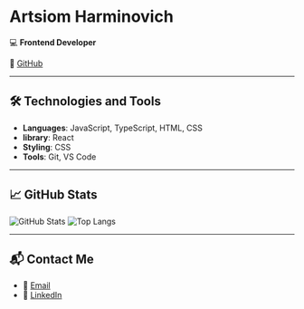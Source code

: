 # Artsiom Harminovich

💻 **Frontend Developer**  

🔗 [GitHub](https://github.com/oCMEXo)  

---

## 🛠️ Technologies and Tools

- **Languages**: JavaScript, TypeScript, HTML, CSS  
- **library**: React  
- **Styling**: CSS  
- **Tools**: Git, VS Code  

---

## 📈 GitHub Stats

![GitHub Stats](https://github-readme-stats.vercel.app/api?username=oCMEXo&show_icons=true&hide_title=true&count_private=true&theme=radical)
![Top Langs](https://github-readme-stats.vercel.app/api/top-langs/?username=твое_имя&layout=compact&theme=dark)


---

## 📬 Contact Me

- 📧 [Email](mailto:artsiomharminovich05@gmail.com)  
- 💬 [LinkedIn](https://www.linkedin.com/in/artsiom-harminovich-6a4869328/) 
